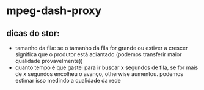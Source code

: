 # mpeg-dash-proxy

## dicas do stor: 
- tamanho da fila: se o tamanho da fila for grande ou estiver a crescer significa que o produtor está adiantado (podemos transferir maior qualidade provavelmente))
- quanto tempo é que gastei para ir buscar x segundos de fila, se for mais de x segundos encolheu o avanço, otherwise aumentou. podemos estimar isso medindo a qualidade da rede
